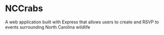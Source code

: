 # NCCrabs
A web application built with Express that allows users to create and RSVP to events surrounding North Carolina wildlife
